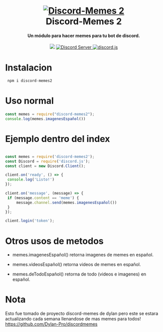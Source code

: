 <h1 align="center">
  <br>
  <a href="https://github.com/HazoxO/discord-memes2"><img src="https://w.wallhaven.cc/full/8x/wallhaven-8x7qj2.jpg" alt="Discord-Memes 2"></a>
  <br>
  Discord-Memes 2
  <br>
</h1><h4 align="center">Un módulo para hacer memes para tu bot de discord.</h4>

<p align="center">
    <a href="https://nodei.co/npm/discord-memes2/"><img src="https://nodei.co/npm/discord-memes2.png?downloads=true&downloadRank=true&stars=true"></a>
    <a href="https://discordapp.com/invite/7ZsYdpuF">
    <img src="https://discordapp.com/api/guilds/845459731308347442/widget.png?style=shield" alt="Discord Server">
  </a>
  <a href="https://github.com/discordjs/discord.js">
     <img src="https://img.shields.io/badge/discord-js-blue.svg" alt="discord.js">
  </a>
</p>

  # Instalacion 
  
 ```js
  npm i discord-memes2
 ```
  
  # Uso normal
  
  ```js
 const memes = require("discord-memes2"); 
console.log(memes.imagenesEspañol())
  ```
  
  # Ejemplo dentro del index
  
   ```js
 
  const memes = require('discord-memes2');
const Discord = require('discord.js');
const client = new Discord.Client();

client.on('ready', () => {
    console.log('Listo!')
});

client.on('message', (message) => {
    if (message.content == 'meme') {
        message.channel.send(memes.imagenesEspañol())
    }
});

client.login('token');
 ```
  
  # Otros usos de metodos
  
 - memes.imagenesEspañol() retorna imagenes de memes en español.

 - memes.videosEspañol() retorna videos de memes en español.

 - memes.deTodoEspañol() retorna de todo (videos e imagenes) en español.
  
  # Nota
  
  Esto fue tomado de proyecto discord-memes de dylan pero este se estara actualizando cada semana llenandose de mas memes para todos!
  https://github.com/Dylan-Pro/discordmemes
